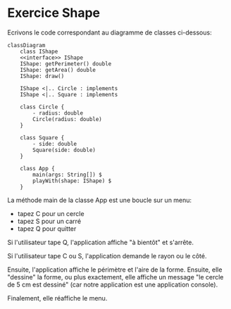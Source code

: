 # Exercice Shape
Ecrivons le code correspondant au diagramme de classes ci-dessous:

```mermaid
classDiagram
    class IShape
    <<interface>> IShape 
    IShape: getPerimeter() double
    IShape: getArea() double
    IShape: draw()

    IShape <|.. Circle : implements
    IShape <|.. Square : implements

    class Circle {
        - radius: double
        Circle(radius: double)
    }

    class Square {
        - side: double
        Square(side: double)
    }

    class App {
        main(args: String[]) $
        playWith(shape: IShape) $
    }
```

La méthode main de la classe App est une boucle sur un menu:
- tapez C pour un cercle
- tapez S pour un carré
- tapez Q pour quitter

Si l'utilisateur tape Q, l'application affiche "à bientôt" et s'arrête.

Si l'utilisateur tape C ou S, l'application demande le rayon ou le côté.

Ensuite, l'application affiche le périmètre et l'aire de la forme. Ensuite, elle "dessine" la forme, ou plus exactement, elle affiche un message "le cercle de 5 cm est dessiné" (car notre application est une application console).

Finalement, elle réaffiche le menu.
